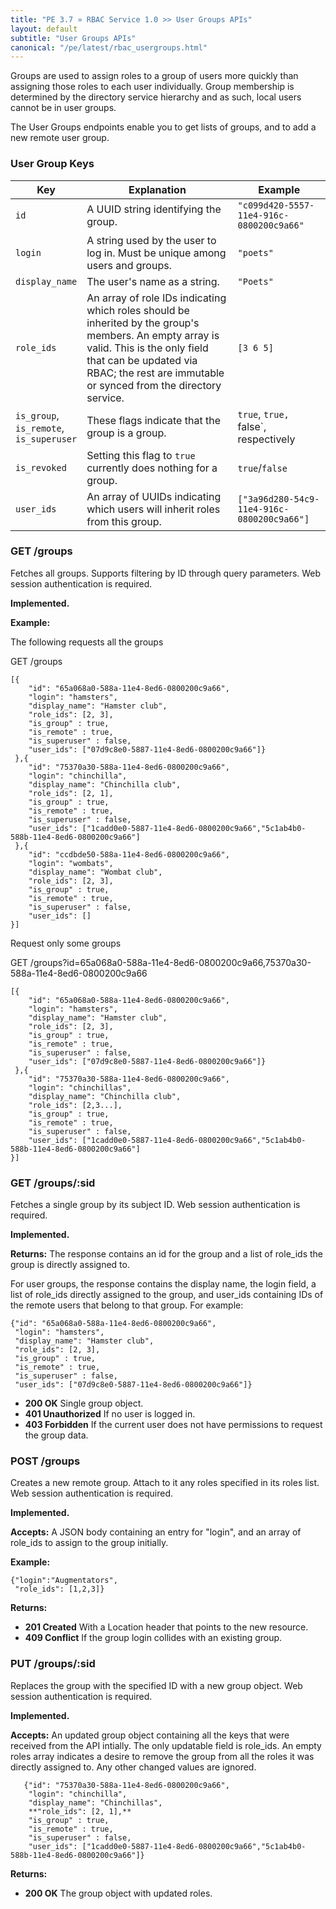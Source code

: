 ```yaml
---
title: "PE 3.7 » RBAC Service 1.0 >> User Groups APIs"
layout: default
subtitle: "User Groups APIs"
canonical: "/pe/latest/rbac_usergroups.html"
---
```


Groups are used to assign roles to a group of users more quickly than assigning
those roles to each user individually. Group membership is determined by the directory service hierarchy and as such, local users cannot be in user groups.

The User Groups endpoints enable you to get lists of groups, and to add a new remote user group.

### User Group Keys

| Key | Explanation | Example |
| --- | ----------- | ------- |
| `id`          | A UUID string identifying the group. | `"c099d420-5557-11e4-916c-0800200c9a66"` |
| `login`       | A string used by the user to log in. Must be unique among users and groups. | `"poets"` |
| `display_name`| The user's name as a string. | `"Poets"` |
| `role_ids`    | An array of role IDs indicating which roles should be inherited by the group's members. An empty array is valid. This is the only field that can be updated via RBAC; the rest are immutable or synced from the directory service. | `[3 6 5]` |
| `is_group`,<br />`is_remote`,<br />`is_superuser`| These flags indicate that the group is a group. | `true`, `true, `false`, respectively|
| `is_revoked`  | Setting this flag to `true` currently does nothing for a group. | `true`/`false` |
| `user_ids`    | An array of UUIDs indicating which users will inherit roles from this group. | `["3a96d280-54c9-11e4-916c-0800200c9a66"]` |

### GET /groups
Fetches all groups. Supports filtering by ID through query parameters. Web
session authentication is required.

**Implemented.**

**Example:**

The following requests all the groups

GET /groups

    [{
        "id": "65a068a0-588a-11e4-8ed6-0800200c9a66",
        "login": "hamsters",
        "display_name": "Hamster club",
        "role_ids": [2, 3],
        "is_group" : true,
        "is_remote" : true,
        "is_superuser" : false,
        "user_ids": ["07d9c8e0-5887-11e4-8ed6-0800200c9a66"]}
     },{
        "id": "75370a30-588a-11e4-8ed6-0800200c9a66",
        "login": "chinchilla",
        "display_name": "Chinchilla club",
        "role_ids": [2, 1],
        "is_group" : true,
        "is_remote" : true,
        "is_superuser" : false,
        "user_ids": ["1cadd0e0-5887-11e4-8ed6-0800200c9a66","5c1ab4b0-588b-11e4-8ed6-0800200c9a66"]
     },{
        "id": "ccdbde50-588a-11e4-8ed6-0800200c9a66",
        "login": "wombats",
        "display_name": "Wombat club",
        "role_ids": [2, 3],
        "is_group" : true,
        "is_remote" : true,
        "is_superuser" : false,
        "user_ids": []
    }]

Request only some groups

GET /groups?id=65a068a0-588a-11e4-8ed6-0800200c9a66,75370a30-588a-11e4-8ed6-0800200c9a66

    [{
        "id": "65a068a0-588a-11e4-8ed6-0800200c9a66",
        "login": "hamsters",
        "display_name": "Hamster club",
        "role_ids": [2, 3],
        "is_group" : true,
        "is_remote" : true,
        "is_superuser" : false,
        "user_ids": ["07d9c8e0-5887-11e4-8ed6-0800200c9a66"]}
     },{
        "id": "75370a30-588a-11e4-8ed6-0800200c9a66",
        "login": "chinchillas",
        "display_name": "Chinchilla club",
        "role_ids": [2,3...],
        "is_group" : true,
        "is_remote" : true,
        "is_superuser" : false,
        "user_ids": ["1cadd0e0-5887-11e4-8ed6-0800200c9a66","5c1ab4b0-588b-11e4-8ed6-0800200c9a66"]
    }]

### GET /groups/:sid
Fetches a single group by its subject ID. Web session authentication is required.

**Implemented.**

**Returns:** The response contains an id for the group and a list of role_ids the group is directly assigned to.

For user groups, the response contains the display name, the login field, a
list of role_ids directly assigned to the group, and user_ids containing IDs of
the remote users that belong to that group. For example:

    {"id": "65a068a0-588a-11e4-8ed6-0800200c9a66",
     "login": "hamsters",
     "display_name": "Hamster club",
     "role_ids": [2, 3],
     "is_group" : true,
     "is_remote" : true,
     "is_superuser" : false,
     "user_ids": ["07d9c8e0-5887-11e4-8ed6-0800200c9a66"]}

* **200 OK** Single group object.
* **401 Unauthorized** If no user is logged in.
* **403 Forbidden** If the current user does not have permissions to request the
group data.

### POST /groups
Creates a new remote group. Attach to it any roles specified in its
roles list. Web session authentication is required.

**Implemented.**

**Accepts:** A JSON body containing an entry for "login", and an array of role_ids to assign to the group initially.

**Example:**

    {"login":"Augmentators",
     "role_ids": [1,2,3]}

**Returns:**

* **201 Created** With a Location header that points to the new resource.
* **409 Conflict** If the group login collides with an existing group.

### PUT /groups/:sid
Replaces the group with the specified ID with a new group object. Web
session authentication is required.

**Implemented.**

**Accepts:**
An updated group object containing all the keys that were received
from the API intially. The only updatable field is role_ids.
An empty roles array indicates a desire to remove the group
from all the roles it was directly assigned to. Any other changed values
are ignored.

       {"id": "75370a30-588a-11e4-8ed6-0800200c9a66",
        "login": "chinchilla",
        "display_name": "Chinchillas",
        **"role_ids": [2, 1],**
        "is_group" : true,
        "is_remote" : true,
        "is_superuser" : false,
        "user_ids": ["1cadd0e0-5887-11e4-8ed6-0800200c9a66","5c1ab4b0-588b-11e4-8ed6-0800200c9a66"]}

**Returns:**

* **200 OK** The group object with updated roles.